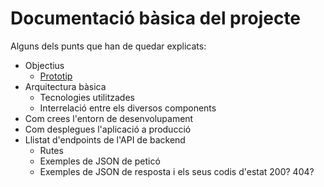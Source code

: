 # Documentació bàsica del projecte
Alguns dels punts que han de quedar explicats:
 * Objectius
    * [Prototip](https://design.penpot.app/#/view/f5fe9278-89db-81e9-8004-faf42c9932a5?page-id=f5fe9278-89db-81e9-8004-faf42c9932a6&section=interactions&index=2&share-id=c04641ea-355e-80b8-8004-fb2f32967a5f)
 * Arquitectura bàsica
   * Tecnologies utilitzades
   * Interrelació entre els diversos components
 * Com crees l'entorn de desenvolupament
 * Com desplegues l'aplicació a producció
 * Llistat d'endpoints de l'API de backend
    * Rutes
   * Exemples de JSON de peticó
   * Exemples de JSON de resposta i els seus codis d'estat 200? 404?
